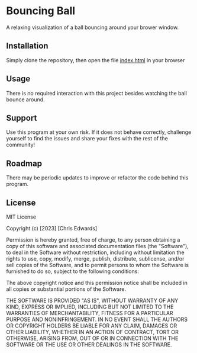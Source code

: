 # Bouncing Ball

A relaxing visualization of a ball bouncing around your brower window.

## Installation

Simply clone the repository, then open the file [index.html](index.html) in your browser

## Usage

There is no required interaction with this project besides watching the ball bounce around.

## Support

Use this program at your own risk. If it does not behave correctly, challenge yourself to find the issues and share your fixes with the rest of the community!

## Roadmap

There may be periodic updates to improve or refactor the code behind this program.

## License

MIT License

Copyright (c) [2023] [Chris Edwards]

Permission is hereby granted, free of charge, to any person obtaining a copy
of this software and associated documentation files (the "Software"), to deal
in the Software without restriction, including without limitation the rights
to use, copy, modify, merge, publish, distribute, sublicense, and/or sell
copies of the Software, and to permit persons to whom the Software is
furnished to do so, subject to the following conditions:

The above copyright notice and this permission notice shall be included in all
copies or substantial portions of the Software.

THE SOFTWARE IS PROVIDED "AS IS", WITHOUT WARRANTY OF ANY KIND, EXPRESS OR
IMPLIED, INCLUDING BUT NOT LIMITED TO THE WARRANTIES OF MERCHANTABILITY,
FITNESS FOR A PARTICULAR PURPOSE AND NONINFRINGEMENT. IN NO EVENT SHALL THE
AUTHORS OR COPYRIGHT HOLDERS BE LIABLE FOR ANY CLAIM, DAMAGES OR OTHER
LIABILITY, WHETHER IN AN ACTION OF CONTRACT, TORT OR OTHERWISE, ARISING FROM,
OUT OF OR IN CONNECTION WITH THE SOFTWARE OR THE USE OR OTHER DEALINGS IN THE
SOFTWARE.